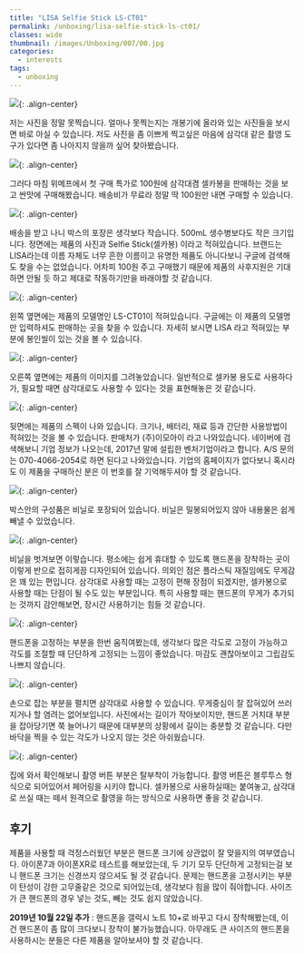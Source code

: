 ```yaml
---
title: "LISA Selfie Stick LS-CT01"
permalink: /unboxing/lisa-selfie-stick-ls-ct01/
classes: wide
thumbnail: /images/Unboxing/007/00.jpg
categories:
  - interests
tags:
  - unboxing
---
```


![](/images/Unboxing/007/00.jpg){: .align-center}

저는 사진을 정말 못찍습니다. 얼마나 못찍는지는 개봉기에 올라와 있는 사진들을 보시면 바로 아실 수 있습니다. 저도 사진을 좀 이쁘게 찍고싶은 마음에 삼각대 같은 촬영 도구가 있다면 좀 나아지지 않을까 싶어 찾아봤습니다.

![](/images/Unboxing/007/01.png){: .align-center}

그러다 마침 위메프에서 첫 구매 특가로 100원에 삼각대겸 셀카봉을 판매하는 것을 보고 싼맛에 구매해봤습니다. 배송비가 무료라 정말 딱 100원만 내면 구매할 수 있습니다.

![](/images/Unboxing/007/02.jpg){: .align-center}

배송을 받고 나니 박스의 포장은 생각보다 작습니다. 500mL 생수병보다도 작은 크기입니다. 정면에는 제품의 사진과 Selfie Stick(셀카봉) 이라고 적혀있습니다. 브랜드는 LISA라는데 이름 자체도 너무 흔한 이름이고 유명한 제품도 아니다보니 구글에 검색해도 찾을 수는 없었습니다. 어차피 100원 주고 구매했기 때문에 제품의 사후지원은 기대하면 안될 듯 하고 제대로 작동하기만을 바래야할 것 같습니다.

![](/images/Unboxing/007/03.jpg){: .align-center}

왼쪽 옆면에는 제품의 모델명인 LS-CT01이 적혀있습니다. 구글에는 이 제품의 모델명만 입력하셔도 판매하는 곳을 찾을 수 있습니다. 자세히 보시면 LISA 라고 적혀있는 부분에 봉인씰이 있는 것을 볼 수 있습니다.

![](/images/Unboxing/007/04.jpg){: .align-center}

오른쪽 옆면에는 제품의 이미지를 그려놓았습니다. 일반적으로 셀카봉 용도로 사용하다가, 필요할 때면 삼각대로도 사용할 수 있다는 것을 표현해놓은 것 같습니다.

![](/images/Unboxing/007/05.jpg){: .align-center}

뒷면에는 제품의 스펙이 나와 있습니다. 크기나, 배터리, 재료 등과 간단한 사용방법이 적혀있는 것을 볼 수 있습니다. 판매처가 (주)이모아이 라고 나와있습니다. 네이버에 검색해보니 기업 정보가 나오는데, 2017년 말에 설립한 벤처기업이라고 합니다. A/S 문의는 070-4066-2054로 하면 된다고 나와있습니다. 기업의 홈페이지가 없다보니 혹시라도 이 제품을 구매하신 분은 이 번호를 잘 기억해두셔야 할 것 같습니다.

![](/images/Unboxing/007/06.jpg){: .align-center}

박스안의 구성품은 비닐로 포장되어 있습니다. 비닐은 밀봉되어있지 않아 내용물은 쉽게 빼낼 수 있었습니다.

![](/images/Unboxing/007/07.jpg){: .align-center}

비닐을 벗겨보면 이렇습니다. 평소에는 쉽게 휴대할 수 있도록 핸드폰을 장착하는 곳이 이렇게 반으로 접히게끔 디자인되어 있습니다. 의외인 점은 플라스틱 재질임에도 무게감은 꽤 있는 편입니다. 삼각대로 사용할 때는 고정이 편해 장점이 되겠지만, 셀카봉으로 사용할 때는 단점이 될 수도 있는 부분입니다. 특히 사용할 때는 핸드폰의 무게가 추가되는 것까지 감안해보면, 장시간 사용하기는 힘들 것 같습니다.

![](/images/Unboxing/007/08.jpg){: .align-center}

핸드폰을 고정하는 부분을 한번 움직여봤는데, 생각보다 많은 각도로 고정이 가능하고 각도를 조절할 때 단단하게 고정되는 느낌이 좋았습니다. 마감도 괜찮아보이고 그립감도 나쁘지 않습니다.

![](/images/Unboxing/007/09.jpg){: .align-center}

손으로 잡는 부분을 펼치면 삼각대로 사용할 수 있습니다. 무게중심이 잘 잡혀있어 쓰러지거나 할 염려는 없어보입니다. 사진에서는 길이가 작아보이지만, 핸드폰 거치대 부분을 잡아당기면 쭉 늘어나기 때문에 대부분의 상황에서 길이는 충분할 것 같습니다. 다만 바닥을 찍을 수 있는 각도가 나오지 않는 것은 아쉬웠습니다.

![](/images/Unboxing/007/10.jpg){: .align-center}

집에 와서 확인해보니 촬영 버튼 부분은 탈부착이 가능합니다. 촬영 버튼은 블루투스 형식으로 되어있어서 페어링을 시키야 합니다. 셀카봉으로 사용하실때는 붙여놓고, 삼각대로 쓰실 때는 떼서 원격으로 촬영을 하는 방식으로 사용하면 좋을 것 같습니다.

## 후기

제품을 사용할 때 걱정스러웠던 부분은 핸드폰 크기에 상관없이 잘 맞을지의 여부였습니다. 아이폰7과 아이폰XR로 테스트를 해보았는데, 두 기기 모두 단단하게 고정되는걸 보니 핸드폰 크기는 신경쓰지 않으셔도 될 것 같습니다. 문제는 핸드폰을 고정시키는 부분이 탄성이 강한 고무줄같은 것으로 되어있는데, 생각보다 힘을 많이 줘야합니다. 사이즈가 큰 핸드폰의 경우 넣는 것도, 빼는 것도 쉽지 않았습니다.

**2019년 10월 22일 추가** : 핸드폰을 갤럭시 노트 10+로 바꾸고 다시 장착해봤는데, 이건 핸드폰이 좀 많이 크다보니 장착이 불가능했습니다. 아무래도 큰 사이즈의 핸드폰을 사용하시는 분들은 다른 제품을 알아보셔야 할 것 같습니다.